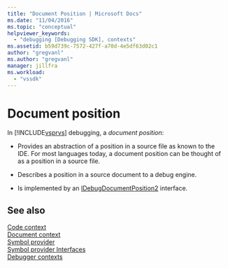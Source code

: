 ```yaml
---
title: "Document Position | Microsoft Docs"
ms.date: "11/04/2016"
ms.topic: "conceptual"
helpviewer_keywords: 
  - "debugging [Debugging SDK], contexts"
ms.assetid: b59d739c-7572-427f-a70d-4e5df63d02c1
author: "gregvanl"
ms.author: "gregvanl"
manager: jillfra
ms.workload: 
  - "vssdk"
---
```

# Document position
In [!INCLUDE[vsprvs](../../code-quality/includes/vsprvs_md.md)] debugging, a *document position*:  
  
-   Provides an abstraction of a position in a source file as known to the IDE. For most languages today, a document position can be thought of as a position in a source file.  
  
-   Describes a position in a source document to a debug engine.  
  
-   Is implemented by an [IDebugDocumentPosition2](../../extensibility/debugger/reference/idebugdocumentposition2.md) interface.  
  
## See also  
 [Code context](../../extensibility/debugger/code-context.md)   
 [Document context](../../extensibility/debugger/document-context.md)   
 [Symbol provider](../../extensibility/debugger/symbol-provider.md)   
 [Symbol provider Interfaces](../../extensibility/debugger/reference/symbol-provider-interfaces.md)   
 [Debugger contexts](../../extensibility/debugger/debugger-contexts.md)